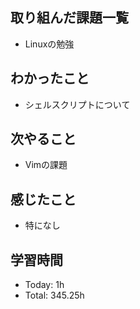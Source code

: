 ## 取り組んだ課題一覧
- Linuxの勉強
## わかったこと
- シェルスクリプトについて
## 次やること
- Vimの課題
## 感じたこと
- 特になし
## 学習時間
- Today: 1h
- Total: 345.25h
